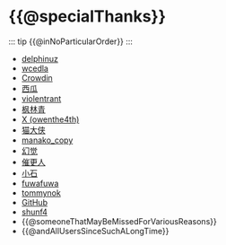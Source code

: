 # {{@specialThanks}}
::: tip 
{{@inNoParticularOrder}}
:::

* [delphinuz](https://github.com/delphinuz)
* [wcedla](#)
* [Crowdin](https://crowdin.com/)
* [西瓜](#)
* [violentrant](#)
* [枫林青](#)
* [X (owenthe4th)](https://crowdin.com/profile/owenthe4th)
* [猫大侠](#)
* [manako_copy](#)
* [幻觉](#)
* [催更人](#)
* [小石](#)
* [fuwafuwa](#)
* [tommynok](#)
* [GitHub](https://github.com/)
* [shunf4](https://github.com/shunf4)
* {{@someoneThatMayBeMissedForVariousReasons}}
* {{@andAllUsersSinceSuchALongTime}}

